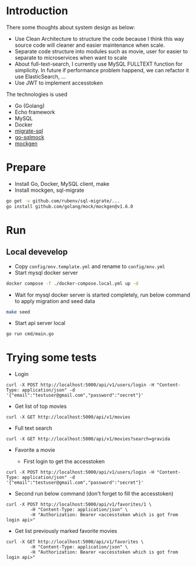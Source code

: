 # Introduction
There some thoughts about system design as below:
- Use Clean Architecture to structure the code because I think this way source code will cleaner
and easier maintenance when scale.
- Separate code structure into modules such as movie, user for easier to separate to microservices when want to scale
- About full-text-search, I currently use MySQL FULLTEXT function for simplicity. In future if performance problem happend, we can refactor it use ElasticSearch, ...
- Use JWT to implement accesstoken

The technologies is used
- Go (Golang)
- Echo framework
- MySQL
- Docker
- [migrate-sql](https://github.com/rubenv/sql-migrate)
- [go-sqlmock](https://github.com/DATA-DOG/go-sqlmock)
- [mockgen](https://github.com/golang/mock)

# Prepare
- Install Go, Docker, MySQL client, make
- Install mockgen, sql-migrate

```bash
go get -v github.com/rubenv/sql-migrate/...
go install github.com/golang/mock/mockgen@v1.6.0
```

# Run
## Local devevelop
- Copy `config/env.template.yml` and rename to `config/env.yml`
- Start mysql docker server

```bash
docker compose -f ./docker-compose.local.yml up -d
```

- Wait for mysql docker server is started completely, run below command to apply migration and seed data

```bash
make seed
```

- Start api server local

```bash
go run cmd/main.go
```

# Trying some tests
- Login

```
curl -X POST http://localhost:5000/api/v1/users/login -H "Content-Type: application/json" -d '{"email":"testuser@gmail.com","password":"secret"}'
```

- Get list of top movies

```
curl -X GET http://localhost:5000/api/v1/movies
```

- Full text search

```
curl -X GET http://localhost:5000/api/v1/movies?search=gravida
```

- Favorite a movie

  - First login to get the accesstoken

```
curl -X POST http://localhost:5000/api/v1/users/login -H "Content-Type: application/json" -d '{"email":"testuser@gmail.com","password":"secret"}'
```
  - Second run below command (don't forget to fill the accesstoken)

```
curl -X POST http://localhost:5000/api/v1/favorites/1 \
         -H "Content-Type: application/json" \
         -H "Authorization: Bearer <accesstoken which is got from login api>"
```

- Get list previously marked favorite movies

```
curl -X GET http://localhost:5000/api/v1/favorites \
         -H "Content-Type: application/json" \
         -H "Authorization: Bearer <accesstoken which is got from login api>"
```
